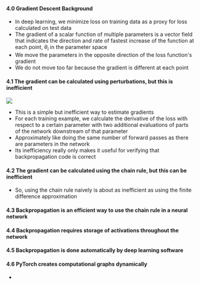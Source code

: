 #### 4.0 Gradient Descent Background

- In deep learning, we minimize loss on training data as a proxy for loss calculated on test data
- The gradient of a scalar function of multiple parameters is a vector field that indicates the direction and rate of fastest increase of the function at each point, $\theta_i$ in the parameter space
- We move the parameters in the opposite direction of the loss function's gradient
- We do not move too far because the gradient is different at each point

#### 4.1 The gradient can be calculated using perturbations, but this is inefficient
![](Pasted%20image%2020231217205357.png)
- This is a simple but inefficient way to estimate gradients
- For each training example, we calculate the derivative of the loss with respect to a certain parameter with two additional evaluations of parts of the network downstream of that parameter
- Approximately like doing the same number of forward passes as there are parameters in the network
- Its inefficiency really only makes it useful for verifying that backpropagation code is correct

#### 4.2 The gradient can be calculated using the chain rule, but this can be inefficient
- So, using the chain rule naively is about as inefficient as using the finite difference approximation

#### 4.3 Backpropagation is an efficient way to use the chain rule in a neural network


#### 4.4 Backpropagation requires storage of activations throughout the network


#### 4.5 Backpropagation is done automatically by deep learning software


#### 4.6 PyTorch creates computational graphs dynamically
- 